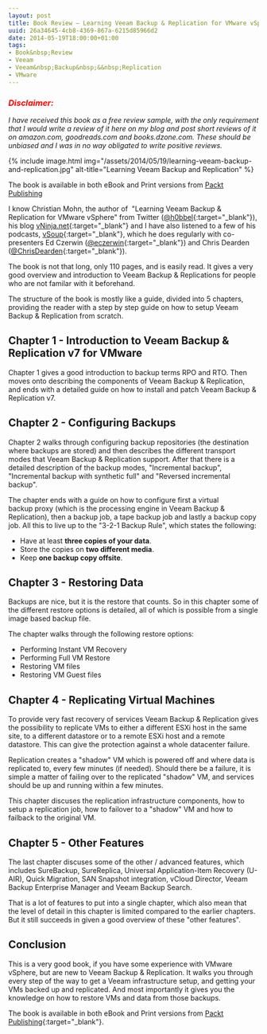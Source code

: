 ```yaml
---
layout: post
title: Book Review – Learning Veeam Backup & Replication for VMware vSphere
uuid: 26a34645-4cb8-4369-867a-6215d85966d2
date: 2014-05-19T18:00:00+01:00
tags:
- Book&nbsp;Review
- Veeam
- Veeam&nbsp;Backup&nbsp;&&nbsp;Replication
- VMware
---
```

### *<span style="color: red;">Disclaimer:</span>*

*I have received this book as a free review sample, with the only requirement that I would write a review of it here on my blog and post short reviews of it on amazon.com, goodreads.com and books.dzone.com. These should be unbiased and I was in no way obligated to write positive reviews.*

{% include image.html img="/assets/2014/05/19/learning-veeam-backup-and-replication.jpg" alt-title="Learning Veeam Backup and Replication" %}

The book is available in both eBook and Print versions from [Packt Publishing](http://www.packtpub.com/learning-veeam-backup-and-replication-for-vmware-vsphere/book?utm_source=Blogs&amp;utm_medium=Links&amp;utm_campaign=create.com)<!--break-->

I know Christian Mohn, the author of  "Learning Veeam Backup &amp; Replication for VMware vSphere" from Twitter ([@h0bbel](https://twitter.com/h0bbel){:target="_blank"}), his blog [vNinja.net](http://vninja.net){:target="_blank"} and I have also listened to a few of his podcasts, [vSoup](http://vsoup.net){:target="_blank"}, which he does regularly with co-presenters Ed Czerwin ([@eczerwin](https://twitter.com/eczerwin){:target="_blank"}) and Chris Dearden ([@ChrisDearden](https://twitter.com/chrisdearden){:target="_blank"}).

The book is not that long, only 110 pages, and is easily read. It gives a very good overview and introduction to Veeam Backup & Replications for people who are not familar with it beforehand.

The structure of the book is mostly like a guide, divided into 5 chapters, providing the reader with a step by step guide on how to setup Veeam Backup &amp; Replication from scratch.

## Chapter 1 - Introduction to Veeam Backup &amp; Replication v7 for VMware

Chapter 1 gives a good introduction to backup terms RPO and RTO. Then moves onto describing the components of Veeam Backup &amp; Replication, and ends with a detailed guide on how to install and patch Veeam Backup &amp; Replication v7.

## Chapter 2 - Configuring Backups

Chapter 2 walks through configuring backup repositories (the destination where backups are stored) and then describes the different transport modes that Veeam Backup &amp; Replication support. After that there is a detailed description of the backup modes, "Incremental backup", "Incremental backup with synthetic full" and "Reversed incremental backup".

The chapter ends with a guide on how to configure first a virtual backup proxy (which is the processing engine in Veeam Backup &amp; Replication), then a backup job, a tape backup job and lastly a backup copy job. All this to live up to the "3-2-1 Backup Rule", which states the following:

*   Have at least **three copies of your data**.
*   Store the copies on **two different media**.
*   Keep **one backup copy offsite**.

## Chapter 3 - Restoring Data

Backups are nice, but it is the restore that counts. So in this chapter some of the different restore options is detailed, all of which is possible from a single image based backup file.

The chapter walks through the following restore options:

*   Performing Instant VM Recovery
*   Performing Full VM Restore
*   Restoring VM files
*   Restoring VM Guest files

## Chapter 4 - Replicating Virtual Machines

To provide very fast recovery of services Veeam Backup &amp; Replication gives the possibility to replicate VMs to either a different ESXi host in the same site, to a different datastore or to a remote ESXi host and a remote datastore. This can give the protection against a whole datacenter failure.

Replication creates a "shadow" VM which is powered off and where data is replicated to, every few minutes (if needed). Should there be a failure, it is simple a matter of failing over to the replicated "shadow" VM, and services should be up and running within a few minutes.

This chapter discuses the replication infrastructure components, how to setup a replication job, how to failover to a "shadow" VM and how to failback to the original VM.

## Chapter 5 - Other Features

The last chapter discuses some of the other / advanced features, which includes SureBackup, SureReplica, Universal Application-Item Recovery (U-AIR), Quick Migration, SAN Snapshot integration, vCloud Director, Veeam Backup Enterprise Manager and Veeam Backup Search.

That is a lot of features to put into a single chapter, which also mean that the level of detail in this chapter is limited compared to the earlier chapters. But it still succeeds in given a good overview of these "other features".

## Conclusion

This is a very good book, if you have some experience with VMware vSphere, but are new to Veeam Backup &amp; Replication. It walks you through every step of the way to get a Veeam infrastructure setup, and getting your VMs backed up and replicated. And most importantly it gives you the knowledge on how to restore VMs and data from those backups.

The book is available in both eBook and Print versions from [Packt Publishing](http://www.packtpub.com/learning-veeam-backup-and-replication-for-vmware-vsphere/book?utm_source=Blogs&amp;utm_medium=Links&amp;utm_campaign=create.com){:target="_blank"}.
